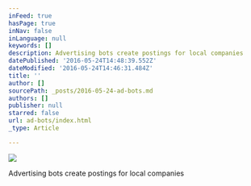 ```yaml
---
inFeed: true
hasPage: true
inNav: false
inLanguage: null
keywords: []
description: Advertising bots create postings for local companies
datePublished: '2016-05-24T14:48:39.552Z'
dateModified: '2016-05-24T14:46:31.484Z'
title: ''
author: []
sourcePath: _posts/2016-05-24-ad-bots.md
authors: []
publisher: null
starred: false
url: ad-bots/index.html
_type: Article

---
```

![](https://the-grid-user-content.s3-us-west-2.amazonaws.com/1c79142c-3e46-48bd-b68d-e50391a6d07f.jpg)

Advertising bots create postings for local companies